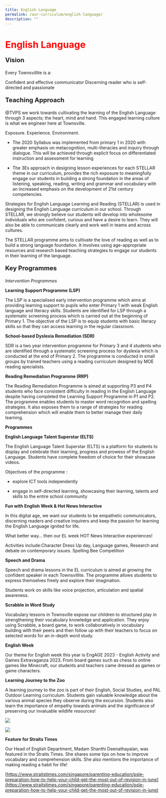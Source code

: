 ```yaml
---
title: English Language
permalink: /our-curriculum/english-language/
description: ""
---
```

<h1 style="color:red;font-size:30px">English Language</h1>

<p style="font-size:20px"><strong>Vision</strong></p>Every Townsvillite is a:

Confident and effective communicator
Discerning reader who is self-directed and passionate

<p style="font-size:20px"><strong>Teaching Approach</strong></p>

@TVPS we work towards cultivating the learning of the English Language through 3 aspects; the heart, mind and hand. This engaged learning culture is what we engineer here at Townsville.

Exposure. Experience. Environment.

*   The 2020 Syllabus was implemented from primary 1 in 2020 with greater emphasis on metacognition, multi-literacies and inquiry through dialogue. This will be achieved through explicit focus on differentiated instruction and assessment for learning
    
*   The 3Es approach in designing lesson experiences for each STELLAR theme in our curriculum, provides the rich exposure to meaningfully engage our students in building a strong foundation in the areas of listening, speaking, reading, writing and grammar and vocabulary with an increased emphasis on the development of 21st century competencies.
    

Strategies for English Language Learning and Reading (STELLAR) is used in designing the English Language curriculum in our school. Through STELLAR, we strongly believe our students will develop into wholesome individuals who are confident, curious and have a desire to learn. They will also be able to communicate clearly and work well in teams and across cultures.

The STELLAR programme aims to cultivate the love of reading as well as to build a strong language foundation. It involves using age-appropriate resources and research based teaching strategies to engage our students in their learning of the language.

<p style="font-size:20px"><strong>Key Programmes</strong></p>

*Intervention Programmes*

<strong>Learning Support Programme (LSP)</strong>

The LSP is a specialised early intervention programme which aims at providing learning support to pupils who enter Primary 1 with weak English language and literacy skills. Students are identified for LSP through a systematic screening process which is carried out at the beginning of Primary 1. The objective of the LSP is to equip students with basic literacy skills so that they can access learning in the regular classroom.

<strong>School-based Dyslexia Remediation (SDR)</strong>

SDR is a two year intervention programme for Primary 3 and 4 students who are identified through a systematic screening process for dyslexia which is conducted at the end of Primary 2. The programme is conducted in small groups by trained teachers using a reading curriculum designed by MOE reading specialists.

<strong>Reading Remediation Programme (RRP)</strong>

The Reading Remediation Programme is aimed at supporting P3 and P4 students who face consistent difficulty in reading in the English Language despite having completed the Learning Support Programme in P1 and P2. The programme enables students to master word recognition and spelling strategies. It also exposes them to a range of strategies for reading comprehension which will enable them to better manage their daily learning.

<strong>Programmes</strong>

<strong>English Language Talent Superstar (ELTS)</strong>

The English Language Talent Superstar (ELTS) is a platform for students to display and celebrate their learning, progress and prowess of the English Language. Students have complete freedom of choice for their showcase videos.&nbsp;

Objectives of the programme :

*   explore ICT tools independently
    
*   engage in self-directed learning, showcasing their learning, talents and skills to the entire school community
    

<strong>Fun with English Week &amp; Hot News Interactive</strong>

In this digital age, we want our students to be empathetic communicators, discerning readers and creative inquirers and keep the passion for learning the English Language ignited for life.&nbsp;

What better way… then our EL week HOT News Interactive experiences!&nbsp;

Activities include:Character Dress Up day, Language games, Research and debate on contemporary issues. Spelling Bee Competition

<strong>Speech and Drama</strong>

Speech and drama lessons in the EL curriculum is aimed at growing the confident speaker in each Townsvillite. The programme allows students to express themselves freely and explore their imagination.

Students work on skills like voice projection, articulation and spatial awareness.

<strong>Scrabble in Word Study</strong>

Vocabulary lessons in Townsville expose our children to structured play in strengthening their vocabulary knowledge and application. They enjoy using Scrabble, a board game, to work collaboratively in vocabulary building with their peers and then follow up with their teachers to focus on selected words for an in-depth word study.

<strong>English Week</strong>  

Our theme for English week this year is EngAGE 2023 - English Activity and Games Extravaganza 2023. From board games such as chess to online games like Minecraft, our students and teachers came dressed as games or game characters.&nbsp;



  
  

<strong>Learning Journey to the Zoo</strong>

A learning journey to the zoo is part of their English, Social Studies, and PAL Outdoor Learning curriculum. Students gain valuable knowledge about the various animal species they observe during the excursion. Students also learn the importance of empathy towards animals and the significance of preserving our invaluable wildlife resources!

![](https://lh3.googleusercontent.com/7Brx93Nq9rlleliYruYRowYeETtfXLhmn0FsQJqUAO7bMYmWk40YOUsnZUfAb2sTgoFKWOtRqD8-J8XKr76nSQSrHQWwtWYc80ruUw1e6Cx4CB2hAkzOw_ZznirvcBw_bzmGrSesx-M8-4KQd60k4Tk)

![](https://lh3.googleusercontent.com/GBmej7KwR-3V7HMkqhykPu0qFceub-neL3HyGJtbkVYlKhcW98MdWuCbB7OOtUhJ8_jS7nasPGBfkdeJxngwCNwknSSvQgxvWwoDehMTKgbI9ymbrt2Vtb8Xa0N_np0_D5njbteeLPW5L6ktM69ruYo)

<strong>Feature for Straits Times</strong>

Our Head of English Department, Madam Shanthi Deenathayalan, was featured in the Straits Times. She shares some tips on how to improve vocabulary and comprehension skills. She also mentions the importance of making reading a habit for life!

[https://www.straitstimes.com/singapore/parenting-education/psle-preparation-how-to-help-your-child-get-the-most-out-of-revision-in-june](https://www.straitstimes.com/singapore/parenting-education/psle-preparation-how-to-help-your-child-get-the-most-out-of-revision-in-june)

